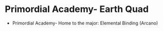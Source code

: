 # Primordial Academy- Earth Quad



* Primordial Academy- Home to the major: Elemental Binding (Arcano)
